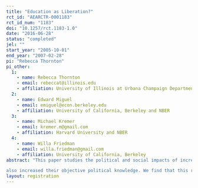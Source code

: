 ```yaml
---
title: "Education as Liberation?"
rct_id: "AEARCTR-0001183"
rct_id_num: "1183"
doi: "10.1257/rct.1183-1.0"
date: "2016-06-28"
status: "completed"
jel: ""
start_year: "2005-10-01"
end_year: "2007-02-28"
pi: "Rebecca Thornton"
pi_other:
  1:
    - name: Rebecca Thornton
    - email: rebeccat@illinois.edu
    - affiliation: University of Illinois at Urbana Champaign Department of Economics
  2:
    - name: Edward Miguel
    - email: emiguel@econ.berkeley.edu
    - affiliation: University of California, Berkeley and NBER
  3:
    - name: Michael Kremer
    - email: kremer.m@gmail.com
    - affiliation: Harvard University and NBER
  4:
    - name: Willa Friedman
    - email: willa.friedman@gmail.com
    - affiliation: University of California, Berkeley
abstract: "This paper studies the political and social impacts of increased education by utilizing a randomized girls’ merit scholarship programme in Kenya that raised test scores and secondary schooling. Consistent with the view that education empowers the disadvantaged to challenge authority, we find that the programme reduced the acceptance of domestic violence and political authority. Young women in programme schools
also increased their objective political knowledge. We find that this rejection of the status quo did not translate into greater perceived political efficacy, community participation or voting intentions. Instead, there is suggestive evidence that the perceived legitimacy of political violence increased."
layout: registration
---
```


